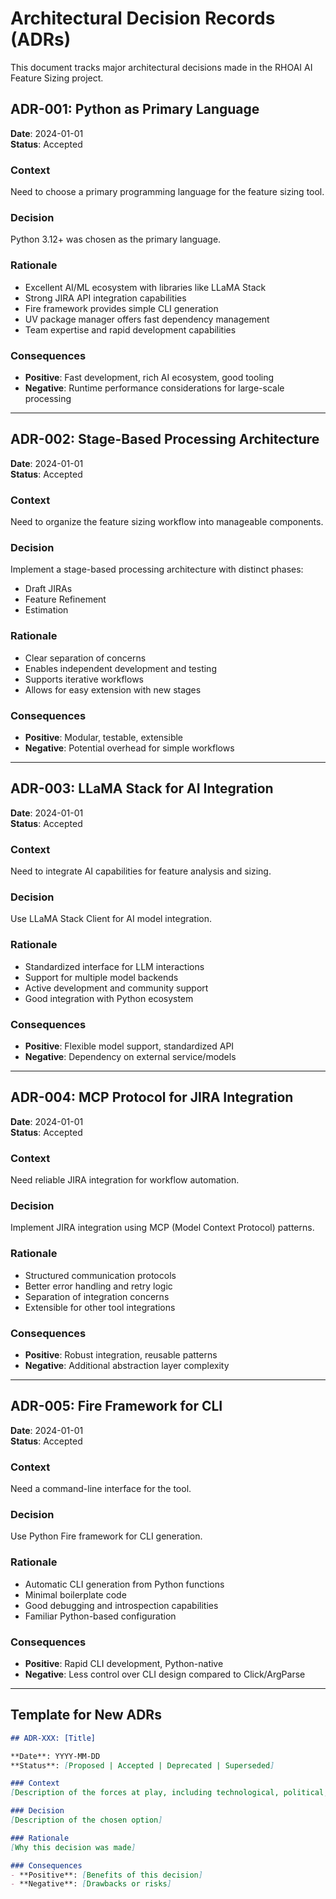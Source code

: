 # Architectural Decision Records (ADRs)

This document tracks major architectural decisions made in the RHOAI AI Feature Sizing project.

## ADR-001: Python as Primary Language

**Date**: 2024-01-01  
**Status**: Accepted

### Context
Need to choose a primary programming language for the feature sizing tool.

### Decision
Python 3.12+ was chosen as the primary language.

### Rationale
- Excellent AI/ML ecosystem with libraries like LLaMA Stack
- Strong JIRA API integration capabilities
- Fire framework provides simple CLI generation
- UV package manager offers fast dependency management
- Team expertise and rapid development capabilities

### Consequences
- **Positive**: Fast development, rich AI ecosystem, good tooling
- **Negative**: Runtime performance considerations for large-scale processing

---

## ADR-002: Stage-Based Processing Architecture

**Date**: 2024-01-01  
**Status**: Accepted

### Context
Need to organize the feature sizing workflow into manageable components.

### Decision
Implement a stage-based processing architecture with distinct phases:
- Draft JIRAs
- Feature Refinement  
- Estimation

### Rationale
- Clear separation of concerns
- Enables independent development and testing
- Supports iterative workflows
- Allows for easy extension with new stages

### Consequences
- **Positive**: Modular, testable, extensible
- **Negative**: Potential overhead for simple workflows

---

## ADR-003: LLaMA Stack for AI Integration

**Date**: 2024-01-01  
**Status**: Accepted

### Context
Need to integrate AI capabilities for feature analysis and sizing.

### Decision
Use LLaMA Stack Client for AI model integration.

### Rationale
- Standardized interface for LLM interactions
- Support for multiple model backends
- Active development and community support
- Good integration with Python ecosystem

### Consequences
- **Positive**: Flexible model support, standardized API
- **Negative**: Dependency on external service/models

---

## ADR-004: MCP Protocol for JIRA Integration

**Date**: 2024-01-01  
**Status**: Accepted

### Context
Need reliable JIRA integration for workflow automation.

### Decision
Implement JIRA integration using MCP (Model Context Protocol) patterns.

### Rationale
- Structured communication protocols
- Better error handling and retry logic
- Separation of integration concerns
- Extensible for other tool integrations

### Consequences
- **Positive**: Robust integration, reusable patterns
- **Negative**: Additional abstraction layer complexity

---

## ADR-005: Fire Framework for CLI

**Date**: 2024-01-01  
**Status**: Accepted

### Context
Need a command-line interface for the tool.

### Decision
Use Python Fire framework for CLI generation.

### Rationale
- Automatic CLI generation from Python functions
- Minimal boilerplate code
- Good debugging and introspection capabilities
- Familiar Python-based configuration

### Consequences
- **Positive**: Rapid CLI development, Python-native
- **Negative**: Less control over CLI design compared to Click/ArgParse

---

## Template for New ADRs

```markdown
## ADR-XXX: [Title]

**Date**: YYYY-MM-DD  
**Status**: [Proposed | Accepted | Deprecated | Superseded]

### Context
[Description of the forces at play, including technological, political, social, and project local]

### Decision
[Description of the chosen option]

### Rationale
[Why this decision was made]

### Consequences
- **Positive**: [Benefits of this decision]
- **Negative**: [Drawbacks or risks]